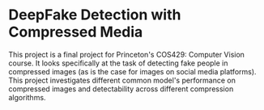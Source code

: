 # DeepFake Detection with Compressed Media

This project is a final project for Princeton's COS429: Computer Vision course. It looks specifically at the task of detecting fake people in compressed images (as is the case for images on social media platforms). This project investigates different common model's performance on compressed images and detectability across different compression algorithms.

